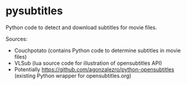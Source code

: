 # pysubtitles

Python code to detect and download subtitles for movie files.

Sources:

* Couchpotato (contains Python code to determine subtitles in movie files)
* VLSub (lua source code for illustration of opensubtitles API)
* Potentially https://github.com/agonzalezro/python-opensubtitles (existing
  Python wrapper for opensubtitles.org)
